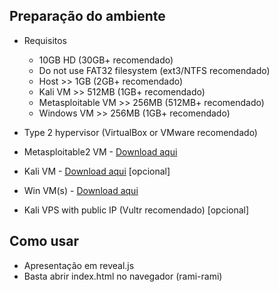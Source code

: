 ## Preparação do ambiente

* Requisitos
    - 10GB HD (30GB+ recomendado)
    - Do not use FAT32 filesystem (ext3/NTFS recomendado)
    - Host >> 1GB (2GB+ recomendado)
    - Kali VM >> 512MB (1GB+ recomendado)
    - Metasploitable VM >> 256MB (512MB+ recomendado)
    - Windows VM >> 256MB (1GB+ recomendado)

* Type 2 hypervisor (VirtualBox or VMware recomendado)
* Metasploitable2 VM - [Download aqui](https://information.rapid7.com/metasploitable-download.html)
* Kali VM - [Download aqui](https://www.kali.org/downloads/) [opcional]
* Win VM(s) - [Download aqui](https://developer.microsoft.com/en-us/microsoft-edge/tools/vms/)
* Kali VPS with public IP (Vultr recomendado) [opcional]

## Como usar
* Apresentação em reveal.js
* Basta abrir index.html no navegador (rami-rami)
